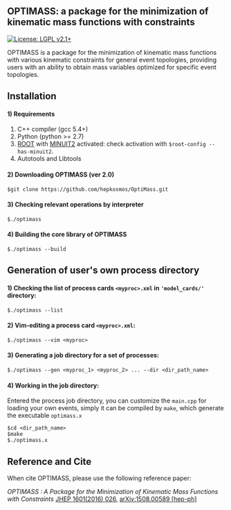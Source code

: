 ## OPTIMASS: a package for the minimization of kinematic mass functions with constraints
[![License: LGPL v2.1+](https://img.shields.io/badge/License-LGPL%20v2.1+-blue.svg)](https://www.gnu.org/licenses/lgpl.html)

OPTIMASS is a package for the minimization of kinematic mass functions with various kinematic constraints for 
general event topologies, providing users with an ability to obtain mass variables optimized for specific event topologies.








## Installation 

#### 1) Requirements

1. C++ compiler (gcc 5.4+) 
2. Python (python >= 2.7)
3. [ROOT](https://root.cern.ch) with [MINUIT2](https://seal.web.cern.ch/seal/MathLibs/Minuit2/html/) activated: check activation with `$root-config --has-minuit2`.
4. Autotools and Libtools


#### 2) Downloading OPTIMASS (ver 2.0)

    $git clone https://github.com/hepkosmos/OptiMass.git


#### 3) Checking relevant operations by interpreter

    $./optimass


#### 4) Building the core library of OPTIMASS

    $./optimass --build



## Generation of user's own process directory

#### 1) Checking the list of process cards `<myproc>.xml` in `'model_cards/'` directory:

    $./optimass --list


#### 2) Vim-editing a process card `<myproc>.xml`:

    $./optimass --vim <myproc>


#### 3) Generating a job directory for a set of processes:

    $./optimass --gen <myproc_1> <myproc_2> ... --dir <dir_path_name>


#### 4) Working in the job directory:
Entered the process job directory, you can customize the `main.cpp` for loading your own events, 
simply it can be compiled by `make`, which generate the executable `optimass.x` 

    $cd <dir_path_name> 
    $make
    $./optimass.x


## Reference and Cite
When cite OPTIMASS, please use the following reference paper:

*OPTIMASS : A Package for the Minimization of Kinematic Mass Functions with Constraints* 
[JHEP 1601(2016) 026](https://link.springer.com/article/10.1007%2FJHEP01%282016%29026), 
[arXiv:1508.00589 [hep-ph]](https://arxiv.org/abs/1508.00589v2)

